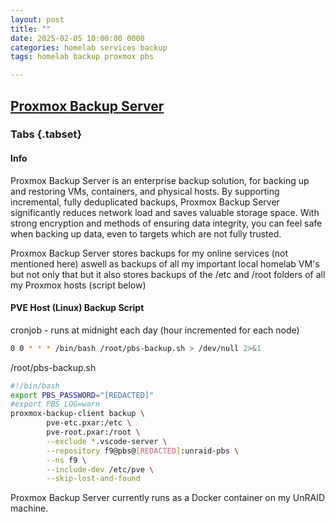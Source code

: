 ```yaml
---
layout: post
title: ""
date: 2025-02-05 10:00:00 0000
categories: homelab services backup
tags: homelab backup proxmox pbs

---
```


## [Proxmox Backup Server](https://www.proxmox.com/en/proxmox-backup-server/overview)
### Tabs {.tabset}
#### Info
Proxmox Backup Server is an enterprise backup solution, for backing up and restoring VMs, containers, and physical hosts. By supporting incremental, fully deduplicated backups, Proxmox Backup Server significantly reduces network load and saves valuable storage space. With strong encryption and methods of ensuring data integrity, you can feel safe when backing up data, even to targets which are not fully trusted.

Proxmox Backup Server stores backups for my online services (not mentioned here) aswell as backups of all my important local homelab VM's but not only that but it also stores backups of the /etc and /root folders of all my Proxmox hosts (script below)

#### PVE Host (Linux) Backup Script
cronjob - runs at midnight each day (hour incremented for each node)
```bash
0 0 * * * /bin/bash /root/pbs-backup.sh > /dev/null 2>&1
```
/root/pbs-backup.sh
```bash
#!/bin/bash
export PBS_PASSWORD="[REDACTED]"
#export PBS_LOG=warn
proxmox-backup-client backup \
        pve-etc.pxar:/etc \
        pve-root.pxar:/root \
        --exclude *.vscode-server \
        --repository f9@pbs@[REDACTED]:unraid-pbs \
        --ns f9 \
        --include-dev /etc/pve \
        --skip-lost-and-found
```

Proxmox Backup Server currently runs as a Docker container on my UnRAID machine.